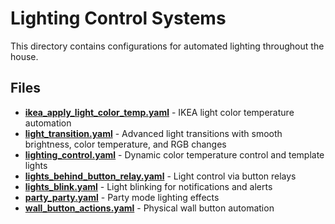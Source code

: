 # Lighting Control Systems

This directory contains configurations for automated lighting throughout the house.

## Files

- **[ikea_apply_light_color_temp.yaml](./ikea_apply_light_color_temp.yaml)** - IKEA light color temperature automation
- **[light_transition.yaml](./light_transition.yaml)** - Advanced light transitions with smooth brightness, color temperature, and RGB changes
- **[lighting_control.yaml](./lighting_control.yaml)** - Dynamic color temperature control and template lights
- **[lights_behind_button_relay.yaml](./lights_behind_button_relay.yaml)** - Light control via button relays
- **[lights_blink.yaml](./lights_blink.yaml)** - Light blinking for notifications and alerts
- **[party_party.yaml](./party_party.yaml)** - Party mode lighting effects
- **[wall_button_actions.yaml](./wall_button_actions.yaml)** - Physical wall button automation